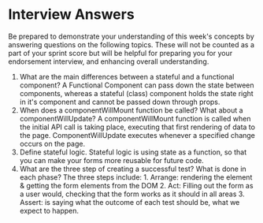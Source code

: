 # Interview Answers
Be prepared to demonstrate your understanding of this week's concepts by answering questions on the following topics. These will not be counted as a part of your sprint score but will be helpful for preparing you for your endorsement interview, and enhancing overall understanding.

1. What are the main differences between a stateful and a functional component?
        A Functional Component can pass down the state between components, whereas a stateful (class) component holds the state right in it's component and cannot be passed down through props. 
2. When does a componentWillMount function be called? What about a componentWillUpdate?
        A componentWillMount function is called when the initial API call is taking place, executing that first rendering of data to the page. ComponentWillUpdate executes whenever a specified change occurs on the page.
3. Define stateful logic.
        Stateful logic is using state as a function, so that you can make your forms more reusable for future code.
4. What are the three step of creating a successful test? What is done in each phase?
    The three steps include: 1. Arrange: rendering the element & getting the form elements from the DOM
            2. Act: Filling out the form as a user would, checking that the form works as it should in all areas
            3. Assert: is saying what the outcome of each test should be, what we expect to happen.